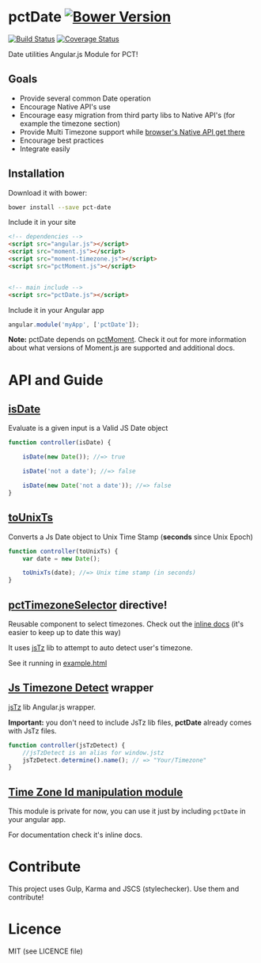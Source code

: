 pctDate [![Bower Version](https://img.shields.io/bower/v/pct-date.svg)](http://shields.io/)
=========

[![Build Status](https://travis-ci.org/percona/pctDate.svg?branch=master)](https://travis-ci.org/percona/pctDate)
[![Coverage Status](https://img.shields.io/coveralls/percona/pctDate.svg)](https://coveralls.io/r/percona/pctDate)




Date utilities Angular.js Module for PCT!

## Goals

- Provide several common Date operation
- Encourage Native API's use
- Encourage easy migration from third party libs to Native API's (for example the timezone section)
- Provide Multi Timezone support while [browser's Native API get there](https://developer.mozilla.org/en-US/docs/Web/JavaScript/Reference/Global_Objects/Intl)
- Encourage best practices
- Integrate easily 

## Installation

Download it with bower:

```sh
bower install --save pct-date
```


Include it in your site
```html
<!-- dependencies -->
<script src="angular.js"></script>
<script src="moment.js"></script>
<script src="moment-timezone.js"></script>
<script src="pctMoment.js"></script>


<!-- main include -->
<script src="pctDate.js"></script>
```




Include it in your Angular app
```javascript
angular.module('myApp', ['pctDate']);
```

**Note:** pctDate depends on [pctMoment](https://github.com/percona/pctMoment). 
Check it out for more information about what versions of Moment.js are supported
and additional docs.
 

# API and Guide

## [isDate](src/isDate.service.js)

Evaluate is a given input is a Valid JS Date object

```javascript
function controller(isDate) {

    isDate(new Date()); //=> true

    isDate('not a date'); //=> false

    isDate(new Date('not a date')); //=> false
}
```  
    

## [toUnixTs](src/toUnixTs.service.js)

Converts a Js Date object to Unix Time Stamp 
(**seconds** since Unix Epoch)
 


```javascript
function controller(toUnixTs) {
    var date = new Date();

    toUnixTs(date); //=> Unix time stamp (in seconds)
}
```  


## [pctTimezoneSelector](src/timezoneSelector/timezoneSelector.directive.js) directive!


Reusable component to select timezones.
Check out the [inline docs](src/timezoneSelector/timezoneSelector.directive.js) (it's easier to keep up to date this way)


It uses [jsTz](https://bitbucket.org/pellepim/jstimezonedetect) lib to 
attempt to auto detect user's timezone.



See it running in [example.html](example.html)





## [Js Timezone Detect](src/utils/jsTzDetect) wrapper

[jsTz](https://bitbucket.org/pellepim/jstimezonedetect) lib Angular.js wrapper.

**Important:**  you don't need to include JsTz lib files, **pctDate** already comes
with JsTz files.


```javascript
function controller(jsTzDetect) {
    //jsTzDetect is an alias for window.jstz
    jsTzDetect.determine().name(); // => "Your/Timezone"
}
```


##  [Time Zone Id manipulation module](src/utils/tzId)

This module is private for now, you can use it just by including `pctDate` in your
angular app.

For documentation check it's inline docs.


# Contribute

This project uses Gulp, Karma and JSCS (stylechecker).
Use them and contribute!

# Licence

MIT (see LICENCE file)
